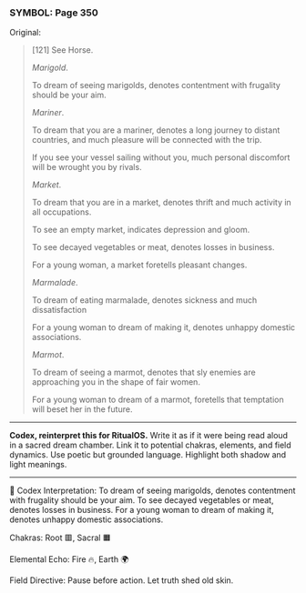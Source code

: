 ### SYMBOL: Page 350

Original:
> [121] See Horse.
> 
> 
> _Marigold_.
> 
> 
> To dream of seeing marigolds, denotes contentment with frugality
> should be your aim.
> 
> 
> _Mariner_.
> 
> 
> To dream that you are a mariner, denotes a long journey to distant countries,
> and much pleasure will be connected with the trip.
> 
> 
> If you see your vessel sailing without you, much personal discomfort
> will be wrought you by rivals.
> 
> 
> _Market_.
> 
> 
> To dream that you are in a market, denotes thrift and much activity
> in all occupations.
> 
> 
> To see an empty market, indicates depression and gloom.
> 
> 
> To see decayed vegetables or meat, denotes losses in business.
> 
> 
> For a young woman, a market foretells pleasant changes.
> 
> 
> _Marmalade_.
> 
> 
> To dream of eating marmalade, denotes sickness and much dissatisfaction
> 
> 
> For a young woman to dream of making it, denotes unhappy
> domestic associations.
> 
> 
> _Marmot_.
> 
> 
> To dream of seeing a marmot, denotes that sly enemies are approaching
> you in the shape of fair women.
> 
> 
> For a young woman to dream of a marmot, foretells that temptation
> will beset her in the future.

---

**Codex, reinterpret this for RitualOS.**
Write it as if it were being read aloud in a sacred dream chamber.
Link it to potential chakras, elements, and field dynamics.
Use poetic but grounded language.
Highlight both shadow and light meanings.

---

🔁 Codex Interpretation:
To dream of seeing marigolds, denotes contentment with frugality should be your aim. To see decayed vegetables or meat, denotes losses in business. For a young woman to dream of making it, denotes unhappy domestic associations.

Chakras: Root 🟥, Sacral 🟧

Elemental Echo: Fire 🔥, Earth 🌍

Field Directive: Pause before action. Let truth shed old skin.
